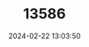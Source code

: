 ---
title: "13586"
category: "Mistichthys luzonensis"
draft: false
date: 2024-02-22 13:03:50
languages:
  Tagalog: ["Bia"]
  Bikol: ["Tabios"]
  Philippine (Other): ["Sinarapan"]
---